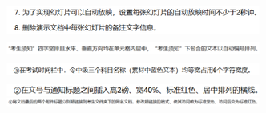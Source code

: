 ![输入图片说明](/imgs/2022-11-21/I4PKKr8CZ58ngDd1.png)

![输入图片说明](/imgs/2022-11-21/f0aS1g7Pqz0xXB9V.png)

![输入图片说明](/imgs/2022-11-21/thxbPTTKRvvoD6t8.png)

![输入图片说明](/imgs/2022-11-21/oppXx7AliAVw0oM2.png)
![输入图片说明](/imgs/2022-11-21/APyO6zjKKFDe1pTn.png)
<!--stackedit_data:
eyJoaXN0b3J5IjpbMzcxNDQyMjA5LC0yMDc1NjUxNTU4LDQyOT
E0NzYzNiwtMTgwNzM0NDI5NV19
-->